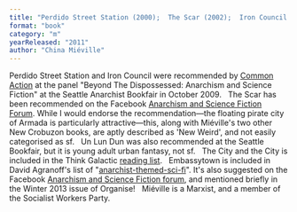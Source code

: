 ```yaml
---
title: "Perdido Street Station (2000);  The Scar (2002);  Iron Council (2004); Un Lun Dun (2007); The City and the City  (2009); Embassytown"
format: "book"
category: "m"
yearReleased: "2011"
author: "China Miéville"
---
```

Perdido Street Station and Iron Council were recommended by <a href="http://nwsfsnews.blogspot.com/2009/10/i-wanna-read-sf-anarchy.html"> Common Action</a> at the panel "Beyond The Dispossessed: Anarchism and Science  Fiction" at the Seattle Anarchist Bookfair in October 2009.
 
The Scar has been recommended on  the Facebook <a href="https://www.facebook.com/groups/anarchismandsciencefiction/search/?query=the scar"> Anarchism and Science Fiction Forum</a>. While I would endorse the  recommendation—the floating pirate city of Armada is particularly  attractive—this, along with Miéville's two other New Crobuzon books, are aptly  described as 'New Weird', and not easily categorised as sf.
 
Un Lun Dun  was also recommended at the Seattle Bookfair, but it is young adult urban fantasy, not sf.
 
The City and the City is  included in the Think Galactic <a href="http://thinkgalactic.org/reading-lists/by-author/">reading list</a>.
 
Embassytown is included in David Agranoff's list of "<a href="http://www.goodreads.com/review/list/2167338-david-agranoff?shelf=anarchist-themed-sci-fi">anarchist-themed-sci-fi</a>".  It's also suggested on the Facebook <a href="https://www.facebook.com/groups/anarchismandsciencefiction/search/?query=embassytown"> Anarchism and Science Fiction forum</a>, and mentioned briefly in the Winter  2013 issue of Organise!
 
Miéville is a Marxist, and a member of the Socialist Workers Party.
 